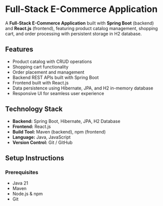 # Full-Stack E-Commerce Application

A **Full-Stack E-Commerce Application** built with **Spring Boot** (backend) and **React.js** (frontend), featuring product catalog management, shopping cart, and order processing with persistent storage in H2 database.

## Features
- Product catalog with CRUD operations
- Shopping cart functionality
- Order placement and management
- Backend REST APIs built with Spring Boot
- Frontend built with React.js
- Data persistence using Hibernate, JPA, and H2 in-memory database
- Responsive UI for seamless user experience

## Technology Stack
- **Backend:** Spring Boot, Hibernate, JPA, H2 Database
- **Frontend:** React.js
- **Build Tool:** Maven (backend), npm (frontend)
- **Language:** Java, JavaScript
- **Version Control:** Git / GitHub

## Setup Instructions

### Prerequisites
- Java 21
- Maven
- Node.js & npm
- Git

